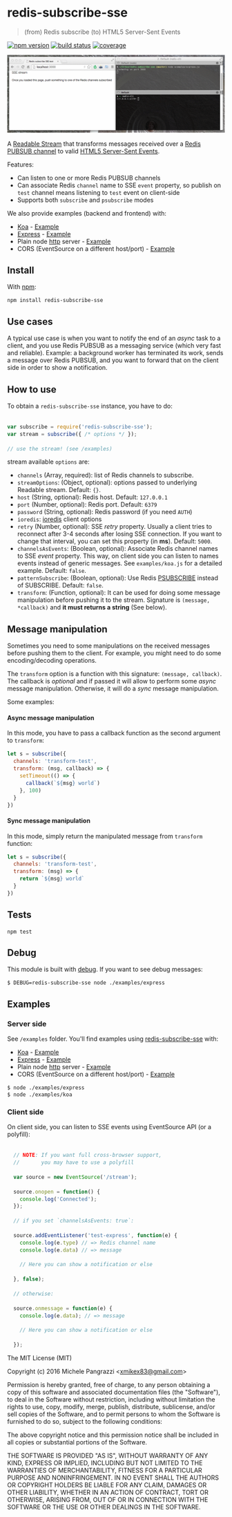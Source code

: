 redis-subscribe-sse
==================

> (from) Redis subscribe (to) HTML5 Server-Sent Events

[![npm version][npm-badge]][npm]
[![build status][travis-badge]][travis]
[![coverage][coveralls-badge]][coveralls]

<p align="center">
  <img src="docs/screencast.gif">
</p>

A [Readable Stream](http://nodejs.org/api/stream.html#stream_class_stream_readable) that transforms messages received over a [Redis PUBSUB channel](http://redis.io/topics/pubsub) to valid [HTML5 Server-Sent Events](http://www.w3schools.com/html/html5_serversentevents.asp).

Features:

* Can listen to one or more Redis PUBSUB channels
* Can associate Redis `channel` name to SSE `event` property, so publish on `test` channel means listening to `test` event on client-side
* Supports both `subscribe` and `psubscribe` modes

We also provide examples (backend and frontend) with:
  * [Koa](http://koajs.com) - [Example](https://github.com/mpangrazzi/redis-subscribe-sse/blob/master/examples/koa.js)
  * [Express](http://expressjs.com) - [Example](https://github.com/mpangrazzi/redis-subscribe-sse/blob/master/examples/express.js)
  * Plain node [http](http://nodejs.org/api/http.html) server - [Example](https://github.com/mpangrazzi/redis-subscribe-sse/blob/master/examples/http.js)
  * CORS (EventSource on a different host/port) - [Example](https://github.com/mpangrazzi/redis-subscribe-sse/blob/master/examples/cors.js)


## Install

With [npm](http://npmjs.org/):

```
npm install redis-subscribe-sse
```

## Use cases

A typical use case is when you want to notify the end of an *async* task to a client, and you use Redis PUBSUB as a messaging service (which very fast and reliable). Example: a background worker has terminated its work, sends a message over Redis PUBSUB, and you want to forward that on the client side in order to show a notification.


## How to use

To obtain a `redis-subscribe-sse` instance, you have to do:

```javascript

var subscribe = require('redis-subscribe-sse');
var stream = subscribe({ /* options */ });

// use the stream! (see /examples)

```

stream available `options` are:

- `channels` (Array, required): list of Redis channels to subscribe.
- `streamOptions`: (Object, optional): options passed to underlying Readable stream. Default: `{}`.
- `host` (String, optional): Redis host. Default: `127.0.0.1`
- `port` (Number, optional): Redis port. Default: `6379`
- `password` (String, optional): Redis password (if you need `AUTH`)
- `ioredis`: [ioredis](https://github.com/luin/ioredis) client options
- `retry` (Number, optional): SSE *retry* property. Usually a client tries to reconnect after 3-4 seconds after losing SSE connection. If you want to change that interval, you can set this property (in **ms**). Default: `5000`.
- `channelsAsEvents`: (Boolean, optional): Associate Redis channel names to SSE *event* property. This way, on client side you can listen to names events instead of generic messages. See `examples/koa.js` for a detailed example. Default: `false`.
- `patternSubscribe`: (Boolean, optional): Use Redis [PSUBSCRIBE](http://redis.io/commands/psubscribe) instead of SUBSCRIBE. Default: `false`.
- `transform`: (Function, optional): It can be used for doing some message manipulation before pushing it to the stream. Signature is `(message, *callback)` and **it must returns a string** (See below).


## Message manipulation

Sometimes you need to some manipulations on the received messages before pushing them to the client. For example, you might need to do some encoding/decoding operations.

The `transform` option is a function with this signature: `(message, callback)`. The callback is _optional_ and if passed it will allow to perform some _async_ message manipulation. Otherwise, it will do a _sync_ message manipulation.

Some examples:

#### Async message manipulation

In this mode, you have to pass a callback function as the second argument to `transform`:

```javascript
let s = subscribe({
  channels: 'transform-test',
  transform: (msg, callback) => {
    setTimeout(() => {
      callback(`${msg} world`)
    }, 100)
  }
})
```

#### Sync message manipulation

In this mode, simply return the manipulated message from `transform` function:

```javascript
let s = subscribe({
  channels: 'transform-test',
  transform: (msg) => {
    return `${msg} world`
  }
})
```


## Tests

```
npm test
```


## Debug

This module is built with [debug](https://github.com/visionmedia/debug). If you want to see debug messages:

```
$ DEBUG=redis-subscribe-sse node ./examples/express
```


## Examples

### Server side

See `/examples` folder. You'll find examples using [redis-subscribe-sse](https://github.com/mpangrazzi/redis-subscribe-sse) with:

  * [Koa](http://koajs.com) - [Example]()
  * [Express](http://expressjs.com) - [Example]()
  * Plain node [http](http://nodejs.org/api/http.html) server - [Example]()
  * CORS (EventSource on a different host/port) - [Example]()

```
$ node ./examples/express
$ node ./examples/koa
```

### Client side

On client side, you can listen to SSE events using EventSource API (or a polyfill):

```javascript

  // NOTE: If you want full cross-browser support,
  //       you may have to use a polyfill

  var source = new EventSource('/stream');

  source.onopen = function() {
    console.log('Connected');
  });

  // if you set `channelsAsEvents: true`:

  source.addEventListener('test-express', function(e) {
    console.log(e.type) // => Redis channel name
    console.log(e.data) // => message
    
    // Here you can show a notification or else
    
  }, false);

  // otherwise:

  source.onmessage = function(e) {
    console.log(e.data); // => message
    
    // Here you can show a notification or else
    
  });

```

The MIT License (MIT)

Copyright (c) 2016 Michele Pangrazzi <<xmikex83@gmail.com>>

Permission is hereby granted, free of charge, to any person obtaining a copy
of this software and associated documentation files (the "Software"), to deal
in the Software without restriction, including without limitation the rights
to use, copy, modify, merge, publish, distribute, sublicense, and/or sell
copies of the Software, and to permit persons to whom the Software is
furnished to do so, subject to the following conditions:

The above copyright notice and this permission notice shall be included in all
copies or substantial portions of the Software.

THE SOFTWARE IS PROVIDED "AS IS", WITHOUT WARRANTY OF ANY KIND, EXPRESS OR
IMPLIED, INCLUDING BUT NOT LIMITED TO THE WARRANTIES OF MERCHANTABILITY,
FITNESS FOR A PARTICULAR PURPOSE AND NONINFRINGEMENT. IN NO EVENT SHALL THE
AUTHORS OR COPYRIGHT HOLDERS BE LIABLE FOR ANY CLAIM, DAMAGES OR OTHER
LIABILITY, WHETHER IN AN ACTION OF CONTRACT, TORT OR OTHERWISE, ARISING FROM,
OUT OF OR IN CONNECTION WITH THE SOFTWARE OR THE USE OR OTHER DEALINGS IN THE
SOFTWARE.

[npm-badge]: https://img.shields.io/npm/v/redis-subscribe-sse.svg
[npm]: https://www.npmjs.com/package/redis-subscribe-sse
[travis-badge]: https://img.shields.io/travis/mpangrazzi/redis-subscribe-sse.svg
[travis]: https://travis-ci.org/mpangrazzi/redis-subscribe-sse
[coveralls-badge]: https://img.shields.io/coveralls/mpangrazzi/redis-subscribe-sse.svg
[coveralls]: https://coveralls.io/github/mpangrazzi/redis-subscribe-sse

